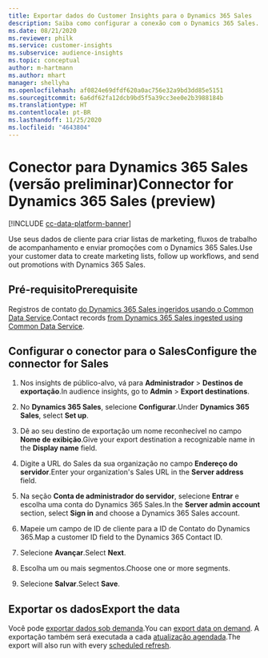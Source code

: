 ```yaml
---
title: Exportar dados do Customer Insights para o Dynamics 365 Sales
description: Saiba como configurar a conexão com o Dynamics 365 Sales.
ms.date: 08/21/2020
ms.reviewer: philk
ms.service: customer-insights
ms.subservice: audience-insights
ms.topic: conceptual
author: m-hartmann
ms.author: mhart
manager: shellyha
ms.openlocfilehash: af0824e69dfdf620a0ac756e32a9bd3dd85e5151
ms.sourcegitcommit: 6a6df62fa12dcb9bd5f5a39cc3ee0e2b3988184b
ms.translationtype: HT
ms.contentlocale: pt-BR
ms.lasthandoff: 11/25/2020
ms.locfileid: "4643804"
---
```

# <a name="connector-for-dynamics-365-sales-preview"></a><span data-ttu-id="32df8-103">Conector para Dynamics 365 Sales (versão preliminar)</span><span class="sxs-lookup"><span data-stu-id="32df8-103">Connector for Dynamics 365 Sales (preview)</span></span>

[!INCLUDE [cc-data-platform-banner](../includes/cc-data-platform-banner.md)]

<span data-ttu-id="32df8-104">Use seus dados de cliente para criar listas de marketing, fluxos de trabalho de acompanhamento e enviar promoções com o Dynamics 365 Sales.</span><span class="sxs-lookup"><span data-stu-id="32df8-104">Use your customer data to create marketing lists, follow up workflows, and send out promotions with Dynamics 365 Sales.</span></span>

## <a name="prerequisite"></a><span data-ttu-id="32df8-105">Pré-requisito</span><span class="sxs-lookup"><span data-stu-id="32df8-105">Prerequisite</span></span>

<span data-ttu-id="32df8-106">Registros de contato [do Dynamics 365 Sales ingeridos usando o Common Data Service](connect-power-query.md).</span><span class="sxs-lookup"><span data-stu-id="32df8-106">Contact records [from Dynamics 365 Sales ingested using Common Data Service](connect-power-query.md).</span></span>

## <a name="configure-the-connector-for-sales"></a><span data-ttu-id="32df8-107">Configurar o conector para o Sales</span><span class="sxs-lookup"><span data-stu-id="32df8-107">Configure the connector for Sales</span></span>

1. <span data-ttu-id="32df8-108">Nos insights de público-alvo, vá para **Administrador** > **Destinos de exportação**.</span><span class="sxs-lookup"><span data-stu-id="32df8-108">In audience insights, go to **Admin** > **Export destinations**.</span></span>

1. <span data-ttu-id="32df8-109">No **Dynamics 365 Sales**, selecione **Configurar**.</span><span class="sxs-lookup"><span data-stu-id="32df8-109">Under **Dynamics 365 Sales**, select **Set up**.</span></span>

1. <span data-ttu-id="32df8-110">Dê ao seu destino de exportação um nome reconhecível no campo **Nome de exibição**.</span><span class="sxs-lookup"><span data-stu-id="32df8-110">Give your export destination a recognizable name in the **Display name** field.</span></span>

1. <span data-ttu-id="32df8-111">Digite a URL do Sales da sua organização no campo **Endereço do servidor**.</span><span class="sxs-lookup"><span data-stu-id="32df8-111">Enter your organization's Sales URL in the **Server address** field.</span></span>

1. <span data-ttu-id="32df8-112">Na seção **Conta de administrador do servidor**, selecione **Entrar** e escolha uma conta do Dynamics 365 Sales.</span><span class="sxs-lookup"><span data-stu-id="32df8-112">In the **Server admin account** section, select **Sign in** and choose a Dynamics 365 Sales account.</span></span>

1. <span data-ttu-id="32df8-113">Mapeie um campo de ID de cliente para a ID de Contato do Dynamics 365.</span><span class="sxs-lookup"><span data-stu-id="32df8-113">Map a customer ID field to the Dynamics 365 Contact ID.</span></span>

1. <span data-ttu-id="32df8-114">Selecione **Avançar**.</span><span class="sxs-lookup"><span data-stu-id="32df8-114">Select **Next**.</span></span>

1. <span data-ttu-id="32df8-115">Escolha um ou mais segmentos.</span><span class="sxs-lookup"><span data-stu-id="32df8-115">Choose one or more segments.</span></span>

1. <span data-ttu-id="32df8-116">Selecione **Salvar**.</span><span class="sxs-lookup"><span data-stu-id="32df8-116">Select **Save**.</span></span>

## <a name="export-the-data"></a><span data-ttu-id="32df8-117">Exportar os dados</span><span class="sxs-lookup"><span data-stu-id="32df8-117">Export the data</span></span>

<span data-ttu-id="32df8-118">Você pode [exportar dados sob demanda](export-destinations.md).</span><span class="sxs-lookup"><span data-stu-id="32df8-118">You can [export data on demand](export-destinations.md).</span></span> <span data-ttu-id="32df8-119">A exportação também será executada a cada [atualização agendada](system.md#schedule-tab).</span><span class="sxs-lookup"><span data-stu-id="32df8-119">The export will also run with every [scheduled refresh](system.md#schedule-tab).</span></span>
